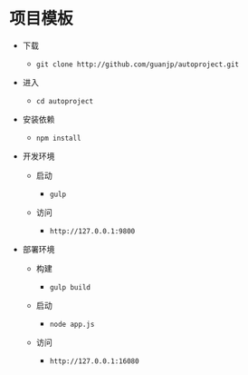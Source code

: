﻿# 项目模板
* 下载
  - `git clone http://github.com/guanjp/autoproject.git`

* 进入
  - `cd autoproject`

* 安装依赖
  - `npm install`

* 开发环境
  - 启动
    - `gulp`

  - 访问
    - `http://127.0.0.1:9800`

* 部署环境
  - 构建
    - `gulp build`

  - 启动
    - `node app.js`

  - 访问
    - `http://127.0.0.1:16080`
